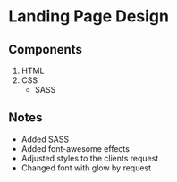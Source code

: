 # Landing Page Design

## Components

1. HTML
2. CSS
   - SASS

## Notes

- Added SASS
- Added font-awesome effects
- Adjusted styles to the clients request
- Changed font with glow by request
